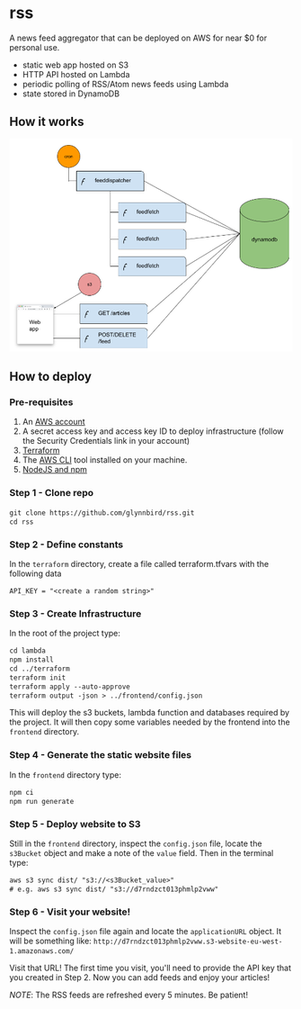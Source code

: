 # rss

A news feed aggregator that can be deployed on AWS for near $0 for personal use.

- static web app hosted on S3
- HTTP API hosted on Lambda
- periodic polling of RSS/Atom news feeds using Lambda
- state stored in DynamoDB

## How it works

![schematic](rss_diagram.png)

## How to deploy

### Pre-requisites

1. An [AWS account](https://portal.aws.amazon.com/billing/signup?)
2. A secret access key and access key ID to deploy infrastructure (follow the Security Credentials link in your account)
3. [Terraform](https://learn.hashicorp.com/tutorials/terraform/install-cli)
4. The [AWS CLI](https://docs.aws.amazon.com/cli/latest/userguide/getting-started-install.html) tool installed on your machine.
5. [NodeJS and npm](https://nodejs.org/en/download/) 


### Step 1 - Clone repo

```
git clone https://github.com/glynnbird/rss.git
cd rss
```

### Step 2 - Define constants

In the `terraform` directory, create a file called terraform.tfvars with the following data

```
API_KEY = "<create a random string>"
```

### Step 3 - Create Infrastructure

In the root of the project type:

```
cd lambda
npm install
cd ../terraform
terraform init
terraform apply --auto-approve
terraform output -json > ../frontend/config.json
```

This will deploy the s3 buckets, lambda function and databases required by the project. It will then copy some variables needed by the frontend into the `frontend` directory.

### Step 4 - Generate the static website files

In the `frontend` directory type:

```
npm ci
npm run generate
```

### Step 5 - Deploy website to S3

Still in the `frontend` directory, inspect the `config.json` file, locate the `s3Bucket` object and make a note of the `value` field. 
Then in the terminal type:

```
aws s3 sync dist/ "s3://<s3Bucket_value>"
# e.g. aws s3 sync dist/ "s3://d7rndzct013phmlp2vww"
```

### Step 6 - Visit your website!

Inspect the `config.json` file again and locate the `applicationURL` object. It will be something like: `http://d7rndzct013phmlp2vww.s3-website-eu-west-1.amazonaws.com/`

Visit that URL! The first time you visit, you'll need to provide the API key that you created in Step 2.
Now you can add feeds and enjoy your articles!

*NOTE*: The RSS feeds are refreshed every 5 minutes. Be patient!